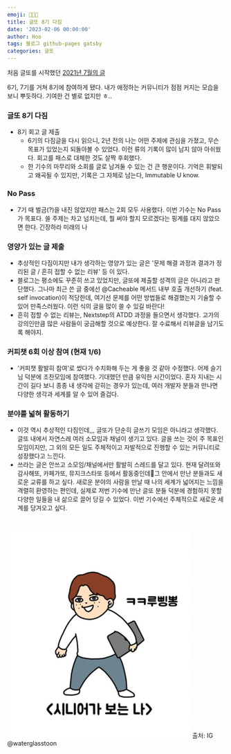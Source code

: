 ```yaml
---
emoji: 🌿🤙🏻
title: 글또 8기 다짐
date: '2023-02-06 00:00:00'
author: Hoo
tags: 블로그 github-pages gatsby
categories: 글또
---
```


처음 글또를 시작했던 [2021년 7월의 글](https://junior-datalist.tistory.com/149)


6기, 7기를 거쳐 8기에 참여하게 됐다. 내가 애정하는 커뮤니티가 점점 커지는 모습을 보니 뿌듯하다. 기여한 건 별로 없지만 ㅎ..

### 글또 8기 다짐
- 8기 회고 글 제출
  - 6기의 다짐글을 다시 읽으니, 2년 전의 나는 어떤 주제에 관심을 가졌고, 무슨 목표가 있었는지 되돌아볼 수 있었다. 이런 류의 기록이 많이 남지 않아 아쉬웠다. 회고를 패스로 대체한 것도 살짝 후회했다.
  - 한 기수의 마무리와 소회를 글로 남겨둘 수 있는 건 큰 행운이다. 기억은 휘발되고 왜곡될 수 있지만, 기록은 그 자체로 남는다, Immutable U know.


### No Pass
- 7기 때 벌금(?)을 내진 않았지만 패스는 2회 모두 사용했다. 이번 기수는 No Pass 가 목표다. 쓸 주제는 차고 넘치는데, 뭘 써야 할지 모르겠다는 핑계를 대지 않았으면 한다. 긴장하라 미래의 나


### 영양가 있는 글 제출
- 추상적인 다짐이지만 내가 생각하는 영양가 있는 글은 '문제 해결 과정과 결과가 정리된 글 / 흔히 접할 수 없는 리뷰' 등 이 있다.
- 블로그는 평소에도 꾸준히 쓰고 있었지만, 글또에 제출할 성격의 글은 아니라고 판단했다. 그나마 최근 쓴 글 중에선 @Cacheable 메서드 내부 호출 개선하기 (feat. self invocation)이 적당한데, 여기선 문제를 어떤 방법들로 해결했는지 기술할 수 있어 만족스러웠다. 이런 식의 글을 많이 쓸 수 있길 바란다!
- 흔히 접할 수 없는 리뷰는, Nextstep의 ATDD 과정을 들으면서 생각했다. 고가의 강의인만큼 많은 사람들이 궁금해할 것으로 예상한다. 잘 수료해서 리뷰글을 남기도록 해야지.


### 커피챗 6회 이상 참여 (현재 1/6)
- '커피챗 활발히 참여'로 썼다가 수치화해 두는 게 좋을 것 같아 수정했다. 어제 슬기님 덕분에 조찬모임에 참여했다. 기대했던 만큼 유익한 시간이었다. 혼자 지내는 시간이 길다 보니 종종 내 생각에 갇히는 경우가 있는데, 여러 개발자 분들과 만나면 다양한 생각과 세계를 알 수 있어 즐겁다.


### 분야를 넓혀 활동하기
- 이것 역시 추상적인 다짐인데,,, 글또가 단순히 글쓰기 모임은 아니라고 생각했다. 글또 내에서 자연스레 여러 소모임과 채널이 생기고 있다. 글을 쓰는 것이 주 목표인 모임이지만, 그 외의 모든 일도 주체적이고 자발적으로 진행할 수 있는 커뮤니티로 성장했다고 느낀다.
- 쓰라는 글은 안쓰고 소모임/채널에서만 활발히 스레드를 달고 있다. 현재 달려또와 감사해또, 카페가또, 뮤지크스타또 등에서 활동중인데그 안에서 만난 분들과도 새로운 교류를 하고 싶다. 새로운 분야의 사람을 만날 때 나의 세계가 넓어지는 느낌을 격렬히 환영하는 편인데, 실제로 저번 기수에 만난 글또 분들 덕분에 경험하지 못할 다양한 일들을 내 삶으로 끌어 당길 수 있었다. 이번 기수에선 주체적으로 새로운 세계를 당겨오고 싶다.


<br>


![img.png](img.png)
출처: IG @waterglasstoon






